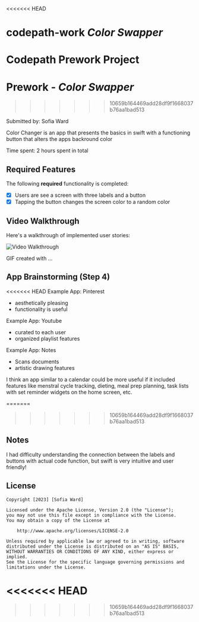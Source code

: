 <<<<<<< HEAD
# codepath-work *Color Swapper*
Codepath Prework Project
=======
# Prework - *Color Swapper*
>>>>>>> 10659b164469add28df9f1668037b76aa1bad513

Submitted by: Sofia Ward

Color Changer is an app that presents the basics in swift with a functioning button that alters the apps backround color 

Time spent: 2 hours spent in total

## Required Features

The following **required** functionality is completed:

- [x] Users are see a screen with three labels and a button
- [x] Tapping the button changes the screen color to a random color
 
## Video Walkthrough

Here's a walkthrough of implemented user stories:

<img src='http://i.imgur.com/link/to/your/gif/file.gif' title='Video Walkthrough' width='' alt='Video Walkthrough' />

<!-- Replace this with whatever GIF tool you used! -->
GIF created with ...  
<!-- Recommended tools:
[Kap](https://getkap.co/) for macOS
[ScreenToGif](https://www.screentogif.com/) for Windows
[peek](https://github.com/phw/peek) for Linux. -->

## App Brainstorming (Step 4)

<<<<<<< HEAD
Example App: Pinterest
- aesthetically pleasing
- functionality is useful

Example App: Youtube
- curated to each user
- organized playlist features

Example App: Notes
- Scans documents
- artistic drawing features

I think an app similar to a calendar could be more useful if it included features like menstral cycle tracking, dieting, meal prep planning, task lists with set reminder widgets on the home screen, etc.


=======
>>>>>>> 10659b164469add28df9f1668037b76aa1bad513
## Notes

I had difficulty understanding the connection between the labels and buttons with actual code function, but swift is very intuitive and user friendly!

## License

    Copyright [2023] [Sofia Ward]

    Licensed under the Apache License, Version 2.0 (the "License");
    you may not use this file except in compliance with the License.
    You may obtain a copy of the License at

        http://www.apache.org/licenses/LICENSE-2.0

    Unless required by applicable law or agreed to in writing, software
    distributed under the License is distributed on an "AS IS" BASIS,
    WITHOUT WARRANTIES OR CONDITIONS OF ANY KIND, either express or implied.
    See the License for the specific language governing permissions and
    limitations under the License.
<<<<<<< HEAD
=======

>>>>>>> 10659b164469add28df9f1668037b76aa1bad513


